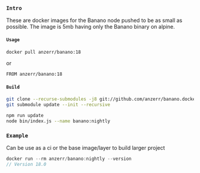 
### `Intro`
These are docker images for the Banano node pushed to be as small as possible. The image is 5mb having only the Banano binary on alpine.

#### `Usage`
``` bash
docker pull anzerr/banano:18
```
or
``` bash
FROM anzerr/banano:18
```

#### `Build`
``` bash
git clone --recurse-submodules -j8 git://github.com/anzerr/banano.docker.git
git submodule update --init --recursive

npm run update
node bin/index.js --name banano:nightly
```

### `Example`
Can be use as a ci or the base image/layer to build larger project
``` javascript
docker run --rm anzerr/banano:nightly --version
// Version 18.0
```